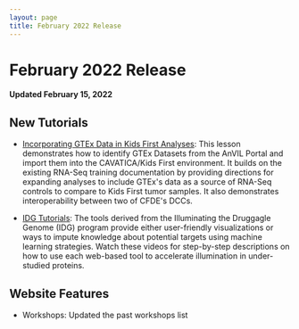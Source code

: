 ```yaml
---
layout: page
title: February 2022 Release
---
```


# February 2022 Release

**Updated February 15, 2022**

## New Tutorials

- [Incorporating GTEx Data in Kids First Analyses](../Bioinformatic-Analyses/RNAseq-on-Cavatica/rna_seq_9.md): This lesson demonstrates how to identify GTEx Datasets from the AnVIL Portal and import them into the CAVATICA/Kids First environment. It builds on the existing RNA-Seq training documentation by providing directions for expanding analyses to include GTEx's data as a source of RNA-Seq controls to compare to Kids First tumor samples. It also demonstrates interoperability between two of CFDE's DCCs.

- [IDG Tutorials](../Common-Fund-Tools/IDG.md): The tools derived from the Illuminating the Druggagle Genome (IDG) program provide either user-friendly visualizations or ways to impute knowledge about potential targets using machine learning strategies. Watch these videos for step-by-step descriptions on how to use each web-based tool to accelerate illumination in under-studied proteins.

## Website Features

- Workshops: Updated the past workshops list

